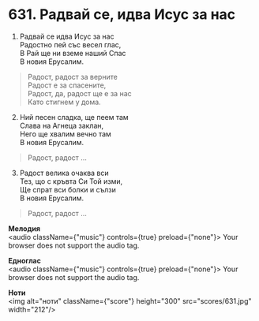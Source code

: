 # 631. Радвай се, идва Исус за нас

1. Радвай се идва Исус за нас  
Радостно пей със весел глас,  
В Рай ще ни вземе наший Спас  
В новия Ерусалим.  

> Радост, радост за верните  
> Радост е за спасените,  
> Радост, да, радост ще е за нас  
> Като стигнем у дома.  

2. Ний песен сладка, ще пеем там  
Слава на Агнеца заклан,  
Него ще хвалим вечно там  
В новия Ерусалим.  

> Радост, радост ...  

3. Радост велика очаква вси  
Тез, що с кръвта Си Той изми,  
Ще спрат вси болки и сълзи  
В новия Ерусалим.  

> Радост, радост ...

**Мелодия**  
<audio className={"music"} controls={true} preload={"none"}>
    <source src="mp3/631.mp3" type="audio/mpeg"/>
    Your browser does not support the audio tag.
</audio>

**Едноглас**  
<audio className={"music"} controls={true} preload={"none"}>
    <source src="transp/631.mp3" type="audio/mpeg"/>
    Your browser does not support the audio tag.
</audio>

**Ноти**  
<img alt="ноти" className={"score"} height="300" src="scores/631.jpg" width="212"/>
